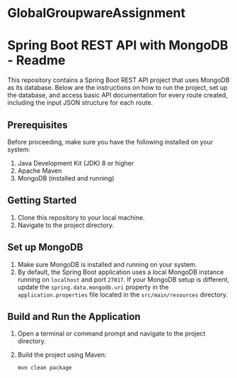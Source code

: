 # GlobalGroupwareAssignment
# Spring Boot REST API with MongoDB - Readme

This repository contains a Spring Boot REST API project that uses MongoDB as its database. Below are the instructions on how to run the project, set up the database, and access basic API documentation for every route created, including the input JSON structure for each route.

## Prerequisites
Before proceeding, make sure you have the following installed on your system:
1. Java Development Kit (JDK) 8 or higher
2. Apache Maven
3. MongoDB (installed and running)

## Getting Started
1. Clone this repository to your local machine.
2. Navigate to the project directory.

## Set up MongoDB
1. Make sure MongoDB is installed and running on your system.
2. By default, the Spring Boot application uses a local MongoDB instance running on `localhost` and port `27017`. If your MongoDB setup is different, update the `spring.data.mongodb.uri` property in the `application.properties` file located in the `src/main/resources` directory.

## Build and Run the Application
1. Open a terminal or command prompt and navigate to the project directory.
2. Build the project using Maven:

   ```bash
   mvn clean package


